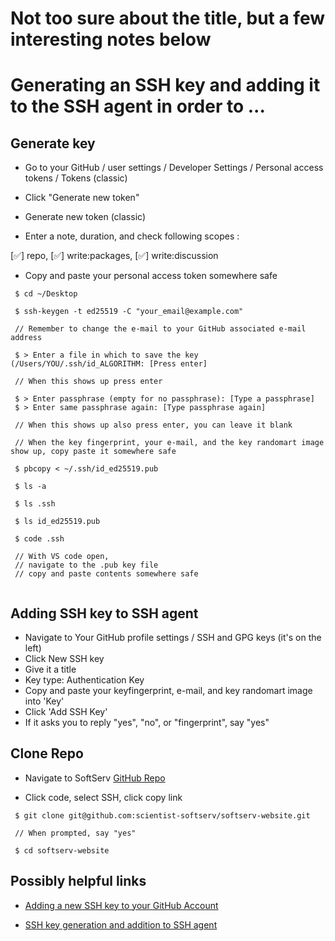 # Not too sure about the title, but a few interesting notes below

# Generating an SSH key and adding it to the SSH agent in order to ...

## Generate key

- Go to your GitHub / user settings / Developer Settings / Personal access tokens / Tokens (classic)

- Click "Generate new token"

- Generate new token (classic)

- Enter a note, duration, and check following scopes :

 [✅] repo, [✅] write:packages, [✅] write:discussion

- Copy and paste your personal access token somewhere safe


``` console
 $ cd ~/Desktop

 $ ssh-keygen -t ed25519 -C "your_email@example.com"

 // Remember to change the e-mail to your GitHub associated e-mail address

 $ > Enter a file in which to save the key (/Users/YOU/.ssh/id_ALGORITHM: [Press enter]

 // When this shows up press enter

 $ > Enter passphrase (empty for no passphrase): [Type a passphrase]
 $ > Enter same passphrase again: [Type passphrase again]

 // When this shows up also press enter, you can leave it blank

 // When the key fingerprint, your e-mail, and the key randomart image show up, copy paste it somewhere safe

 $ pbcopy < ~/.ssh/id_ed25519.pub

 $ ls -a    

 $ ls .ssh  

 $ ls id_ed25519.pub

 $ code .ssh

 // With VS code open,
 // navigate to the .pub key file
 // copy and paste contents somewhere safe
 
```

## Adding SSH key to SSH agent

- Navigate to Your GitHub profile settings / SSH and GPG keys (it's on the left)
- Click New SSH key
- Give it a title
- Key type: Authentication Key
- Copy and paste your keyfingerprint,  e-mail, and key randomart image into 'Key'
- Click 'Add SSH Key'
- If it asks you to reply "yes", "no", or "fingerprint", say "yes"

## Clone  Repo

- Navigate to SoftServ [GitHub Repo](https://github.com/scientist-softserv/softserv-website)

- Click code, select SSH, click copy link

``` console
 $ git clone git@github.com:scientist-softserv/softserv-website.git

 // When prompted, say "yes"

 $ cd softserv-website
```

## Possibly helpful links

- [Adding a new SSH key to your GitHub Account](https://docs.github.com/en/authentication/connecting-to-github-with-ssh/adding-a-new-ssh-key-to-your-github-account)

- [SSH key generation and addition to SSH agent](https://docs.github.com/en/authentication/connecting-to-github-with-ssh/generating-a-new-ssh-key-and-adding-it-to-the-ssh-agent)

